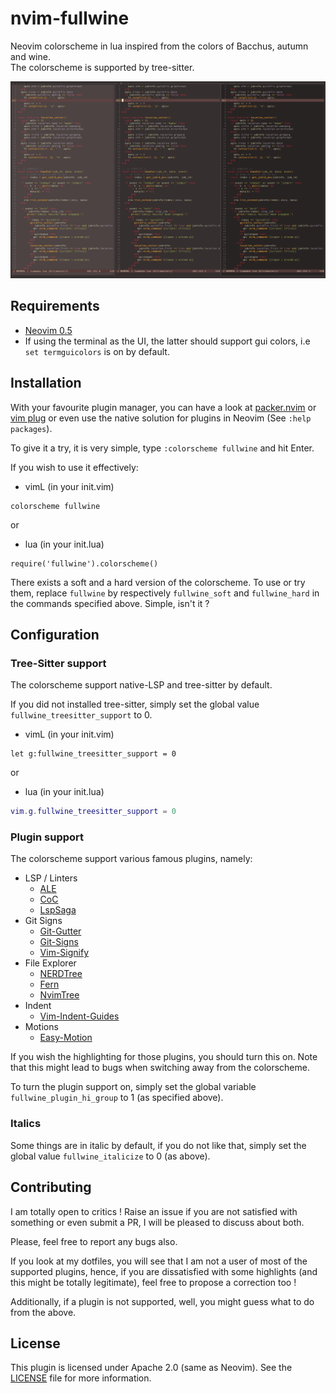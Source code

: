 # nvim-fullwine
Neovim colorscheme in lua inspired from the colors of Bacchus, autumn and wine.  
The colorscheme is supported by tree-sitter.

![fullwine](https://github.com/lmenou/nvim-fullwine/blob/master/examples/example_fullwine.png)

## Requirements
- [Neovim 0.5](https://github.com/neovim/neovim)  
- If using the terminal as the UI, the latter should support gui colors, i.e `set
  termguicolors` is on by default.

## Installation 
With your favourite plugin manager, you can have a look at
[packer.nvim](https://github.com/wbthomason/packer.nvim) or [vim
plug](https://github.com/junegunn/vim-plug) or even use the native solution
for plugins in Neovim (See `:help packages`).  

To give it a try, it is very simple, type `:colorscheme fullwine` and hit
Enter.  

If you wish to use it effectively:  
- vimL (in your init.vim)  
```vim
colorscheme fullwine
```
or  

- lua (in your init.lua)
```
require('fullwine').colorscheme()
```

There exists a soft and a hard version of the colorscheme. To use or try them,
replace `fullwine` by respectively `fullwine_soft` and `fullwine_hard` in the
commands specified above. Simple, isn't it ?

## Configuration

### Tree-Sitter support
The colorscheme support native-LSP and tree-sitter by default.

If you did not installed tree-sitter, simply set the global value
`fullwine_treesitter_support` to 0.  
- vimL (in your init.vim)
```vim
let g:fullwine_treesitter_support = 0
```
or  

- lua (in your init.lua)
```lua
vim.g.fullwine_treesitter_support = 0
```

### Plugin support

The colorscheme support various famous plugins, namely:
- LSP / Linters
	- [ALE](https://github.com/dense-analysis/ale)
	- [CoC](https://github.com/neoclide/coc.nvim)
	- [LspSaga](https://github.com/glepnir/lspsaga.nvim)
- Git Signs
	- [Git-Gutter](https://github.com/emacsorphanage/git-gutter)
	- [Git-Signs](https://github.com/lewis6991/gitsigns.nvim)
	- [Vim-Signify](https://github.com/mhinz/vim-signify)
- File Explorer
	- [NERDTree](https://github.com/preservim/nerdtree)
	- [Fern](https://github.com/lambdalisue/fern.vim)
	- [NvimTree](https://github.com/kyazdani42/nvim-tree.lua)
- Indent
	- [Vim-Indent-Guides](https://github.com/nathanaelkane/vim-indent-guides)
- Motions
	- [Easy-Motion](https://github.com/easymotion/vim-easymotion)

If you wish the highlighting for those plugins, you should turn this on. Note
that this might lead to bugs when switching away from the colorscheme.

To turn the plugin support on, simply set the global variable
`fullwine_plugin_hi_group` to 1 (as specified above).

### Italics
Some things are in italic by default, if you do not like that, simply set the
global value `fullwine_italicize` to 0 (as above).

## Contributing
I am totally open to critics ! Raise an issue if you are not satisfied with
something or even submit a PR, I will be pleased to discuss about both.

Please, feel free to report any bugs also.

If you look at my dotfiles, you will see that I am not a user of most of the
supported plugins, hence, if you are dissatisfied with some highlights (and
this might be totally legitimate), feel free to propose a correction too !

Additionally, if a plugin is not supported, well, you might guess what to do
from the above.

## License 
This plugin is licensed under Apache 2.0 (same as Neovim). See the
[LICENSE](https://github.com/lmenou/nvim-fullwine/blob/master/LICENSE) file
for more information.
